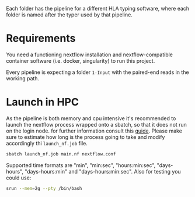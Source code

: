 Each folder has the pipeline for a different HLA typing software, where each folder is named after the typer used by that pipeline.

# Requirements

You need a functioning nextflow installation and nextflow-compatible container software (i.e. docker, singularity) to run this project.

Every pipeline is expecting a folder `1-Input` with the paired-end reads in the working path.

# Launch in HPC
As the pipeline is both memory and cpu intensive it's recommended to launch the nextflow process wrapped onto a sbatch, so that it does not run on the login node. for further information consult this [guide](https://lescailab.unipv.it/guides/eos_guide/use_nextflow.html). Please make sure to estimate how long is the process going to take and modify accordingly thi `launch_nf.job` file.
```bash
sbatch launch_nf.job main.nf nextflow.conf
```
Supported time formats are  "min", "min:sec", "hours:min:sec", "days-hours", "days-hours:min" and "days-hours:min:sec". Also for testing you could use:
```bash
srun --mem=2g --pty /bin/bash
```